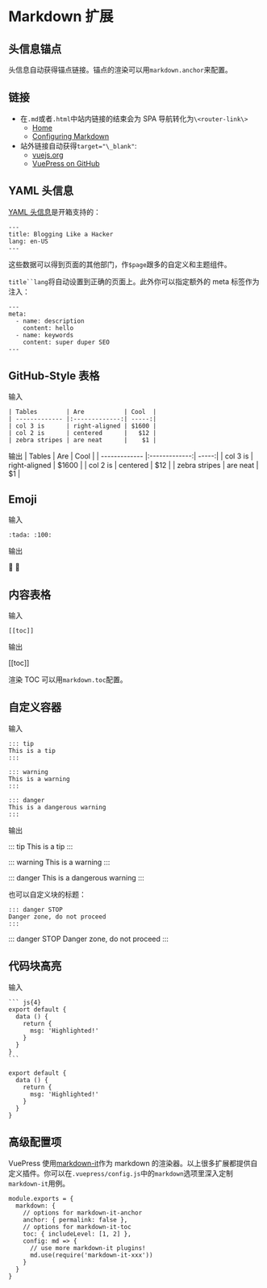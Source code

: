 # Markdown 扩展

## 头信息锚点

头信息自动获得锚点链接。锚点的渲染可以用`markdown.anchor`来配置。

## 链接

* 在`.md`或者`.html`中站内链接的结束会为 SPA 导航转化为`\<router-link\>`
  * [Home](./README.html)
  * [Configuring Markdown](https://vuepress.vuejs.org/config/#markdown)
* 站外链接自动获得`target="\_blank"`:
  * [vuejs.org](https://vuejs.org/)
  * [VuePress on GitHub](https://github.com/vuejs/vuepress)

## YAML 头信息

[YAML 头信息](https://jekyllrb.com/docs/frontmatter/)是开箱支持的：

```
---
title: Blogging Like a Hacker
lang: en-US
---
```

这些数据可以得到页面的其他部门，作`$page`跟多的自定义和主题组件。

` title``lang `将自动设置到正确的页面上。此外你可以指定额外的 meta 标签作为注入：

```
---
meta:
  - name: description
    content: hello
  - name: keywords
    content: super duper SEO
---
```

## GitHub-Style 表格

输入

```
| Tables        | Are           | Cool  |
| ------------- |:-------------:| -----:|
| col 3 is      | right-aligned | $1600 |
| col 2 is      | centered      |   $12 |
| zebra stripes | are neat      |    $1 |
```

输出
| Tables | Are | Cool |
| ------------- |:-------------:| -----:|
| col 3 is | right-aligned | $1600 |
| col 2 is | centered | $12 |
| zebra stripes | are neat | $1 |

## Emoji

输入

```
:tada: :100:
```

输出

:tada: :100:

## 内容表格

输入

```
[[toc]]
```

输出

[[toc]]

渲染 TOC 可以用`markdown.toc`配置。

## 自定义容器

输入

```
::: tip
This is a tip
:::

::: warning
This is a warning
:::

::: danger
This is a dangerous warning
:::
```

输出

::: tip
This is a tip
:::

::: warning
This is a warning
:::

::: danger
This is a dangerous warning
:::

也可以自定义块的标题：

```
::: danger STOP
Danger zone, do not proceed
:::
```

::: danger STOP
Danger zone, do not proceed
:::

## 代码块高亮

输入

````
``` js{4}
export default {
  data () {
    return {
      msg: 'Highlighted!'
    }
  }
}
```
````

```js{4}
export default {
  data () {
    return {
      msg: 'Highlighted!'
    }
  }
}
```

## 高级配置项

VuePress 使用[markdown-it](https://github.com/markdown-it/markdown-it)作为 markdown 的渲染器。以上很多扩展都提供自定义插件。你可以在`.vuepress/config.js`中的`markdown`选项里深入定制`markdown-it`用例。

```js{4}
module.exports = {
  markdown: {
    // options for markdown-it-anchor
    anchor: { permalink: false },
    // options for markdown-it-toc
    toc: { includeLevel: [1, 2] },
    config: md => {
      // use more markdown-it plugins!
      md.use(require('markdown-it-xxx'))
    }
  }
}
```
